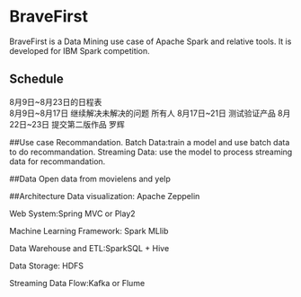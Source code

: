 # BraveFirst
BraveFirst is a Data Mining use case of  Apache Spark and relative tools. 
It is developed for IBM Spark competition.


## Schedule
8月9日~8月23日的日程表  
8月9日~8月17日 继续解决未解决的问题 所有人
8月17日~21日 测试验证产品
8月22日~23日 提交第二版作品 罗辉  

##Use case 
Recommandation.
Batch Data:train a model and use batch data to do recommandation.
Streaming Data: use the model to process streaming data for recommandation.

##Data
Open data from movielens and yelp

##Architecture
Data visualization: Apache Zeppelin

Web System:Spring MVC or Play2

Machine Learning Framework: Spark MLlib

Data Warehouse and ETL:SparkSQL + Hive

Data Storage: HDFS

Streaming Data Flow:Kafka or Flume
